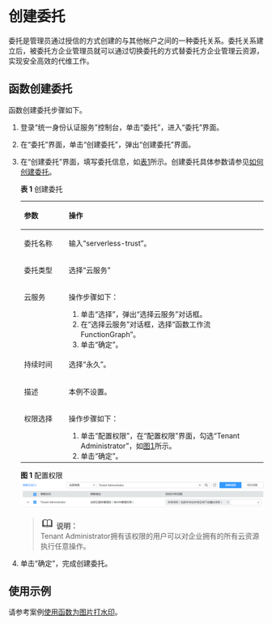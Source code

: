 # 创建委托<a name="ZH-CN_TOPIC_0149027261"></a>

委托是管理员通过授信的方式创建的与其他帐户之间的一种委托关系。委托关系建立后，被委托方企业管理员就可以通过切换委托的方式替委托方企业管理云资源，实现安全高效的代维工作。

## 函数创建委托<a name="section4731192575516"></a>

函数创建委托步骤如下。

1.  登录“统一身份认证服务”控制台，单击“委托”，进入“委托”界面。
2.  在“委托”界面，单击“创建委托”，弹出“创建委托”界面。
3.  在“创建委托”界面，填写委托信息，如[表1](#table6148388517923)所示。创建委托具体参数请参见[如何创建委托](https://support.huaweicloud.com/usermanual-iam/iam_06_0002.html)。

    **表 1**  创建委托

    <a name="table6148388517923"></a>
    <table><thead align="left"><tr id="row2011568417923"><th class="cellrowborder" valign="top" width="18.37%" id="mcps1.2.3.1.1"><p id="p3460158117923"><a name="p3460158117923"></a><a name="p3460158117923"></a>参数</p>
    </th>
    <th class="cellrowborder" valign="top" width="81.63%" id="mcps1.2.3.1.2"><p id="p5126468317923"><a name="p5126468317923"></a><a name="p5126468317923"></a>操作</p>
    </th>
    </tr>
    </thead>
    <tbody><tr id="row5872897117923"><td class="cellrowborder" valign="top" width="18.37%" headers="mcps1.2.3.1.1 "><p id="p5942624217923"><a name="p5942624217923"></a><a name="p5942624217923"></a>委托名称</p>
    </td>
    <td class="cellrowborder" valign="top" width="81.63%" headers="mcps1.2.3.1.2 "><p id="p4879626017923"><a name="p4879626017923"></a><a name="p4879626017923"></a>输入“serverless-trust”。</p>
    </td>
    </tr>
    <tr id="row3651316217923"><td class="cellrowborder" valign="top" width="18.37%" headers="mcps1.2.3.1.1 "><p id="p477612217923"><a name="p477612217923"></a><a name="p477612217923"></a>委托类型</p>
    </td>
    <td class="cellrowborder" valign="top" width="81.63%" headers="mcps1.2.3.1.2 "><p id="p5132161117923"><a name="p5132161117923"></a><a name="p5132161117923"></a>选择“云服务”</p>
    </td>
    </tr>
    <tr id="row5924131917923"><td class="cellrowborder" valign="top" width="18.37%" headers="mcps1.2.3.1.1 "><p id="p3381754817923"><a name="p3381754817923"></a><a name="p3381754817923"></a>云服务</p>
    </td>
    <td class="cellrowborder" valign="top" width="81.63%" headers="mcps1.2.3.1.2 "><p id="p41475492171124"><a name="p41475492171124"></a><a name="p41475492171124"></a>操作步骤如下：</p>
    <a name="ol54936093171138"></a><a name="ol54936093171138"></a><ol id="ol54936093171138"><li>单击“选择”，弹出“选择云服务”对话框。</li><li>在“选择云服务”对话框，选择“函数工作流 FunctionGraph”。</li><li>单击“确定”。</li></ol>
    </td>
    </tr>
    <tr id="row2403963317923"><td class="cellrowborder" valign="top" width="18.37%" headers="mcps1.2.3.1.1 "><p id="p105323617923"><a name="p105323617923"></a><a name="p105323617923"></a>持续时间</p>
    </td>
    <td class="cellrowborder" valign="top" width="81.63%" headers="mcps1.2.3.1.2 "><p id="p1820326317923"><a name="p1820326317923"></a><a name="p1820326317923"></a>选择“永久”。</p>
    </td>
    </tr>
    <tr id="row2961164317923"><td class="cellrowborder" valign="top" width="18.37%" headers="mcps1.2.3.1.1 "><p id="p4973291917923"><a name="p4973291917923"></a><a name="p4973291917923"></a>描述</p>
    </td>
    <td class="cellrowborder" valign="top" width="81.63%" headers="mcps1.2.3.1.2 "><p id="p183460617923"><a name="p183460617923"></a><a name="p183460617923"></a>本例不设置。</p>
    </td>
    </tr>
    <tr id="row1651146017923"><td class="cellrowborder" valign="top" width="18.37%" headers="mcps1.2.3.1.1 "><p id="p6235990617923"><a name="p6235990617923"></a><a name="p6235990617923"></a>权限选择</p>
    </td>
    <td class="cellrowborder" valign="top" width="81.63%" headers="mcps1.2.3.1.2 "><p id="p44408296171839"><a name="p44408296171839"></a><a name="p44408296171839"></a>操作步骤如下：</p>
    <a name="ol15735064171852"></a><a name="ol15735064171852"></a><ol id="ol15735064171852"><li>单击“配置权限”，在“配置权限”界面，勾选“Tenant Administrator”，如<a href="#fig4729749793214">图1</a>所示。</li><li>单击“确定”。</li></ol>
    </td>
    </tr>
    </tbody>
    </table>

    **图 1**  配置权限<a name="fig4729749793214"></a>  
    ![](figures/配置权限.png "配置权限")

    >![](public_sys-resources/icon-note.gif) **说明：**   
    >Tenant Administrator拥有该权限的用户可以对企业拥有的所有云资源执行任意操作。  

4.  单击“确定”，完成创建委托。

## 使用示例<a name="section1633245295615"></a>

请参考案例[使用函数为图片打水印](https://support.huaweicloud.com/bestpractice-functiongraph/functiongraph_05_0405.html)。

